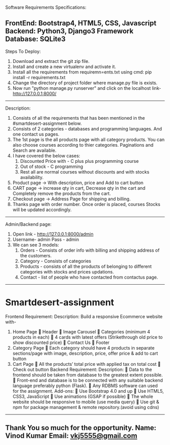 Software Requirements Specifications:

FrontEnd: Bootstrap4, HTML5, CSS, Javascript
Backend: Python3, Django3 Framework
Database: SQLite3
------------------------------------------------------------------------------------------------------------------------
Steps To Deploy:

1. Download and extract the git zip file.
2. Install and create a new virtualenv and activate it.
3. Install all the requirements from requiremn=ents.txt using cmd: pip install -r requirements.txt
3. Change the directory of project folder where manage.py file is exists.
4. Now run "python manage.py runserver" and click on the localhost link- http://127.0.0.1:8000/
------------------------------------------------------------------------------------------------------------------------
Description:

1. Consists of all the requirements that has been mentioned in the #smartdesert-assignment below.
2. Consists of 2 categories - databases and programming languages. And one contact us pages.
3. The 1st page is the all products page with all category products. You can also choose courses according to thier categories. Paginations and Search are available.
4. I have covered the below cases:
    1. Discounted Price with - C plus plus programming course
    2. Out of stock - C programming
    3. Rest all are normal courses without discounts and with stocks availability.
5. Product page -> With description, price and Add to cart button    
6. CART page -> increase qty in cart, Decrease qty in the cart and Completely remove the products from the cart. 
7. Checkout page -> Address Page for shipping and billing.
8. Thanks page with order number. Once order is placed, courses Stocks will be updated accordingly.
------------------------------------------------------------------------------------------------------------------------
Admin/Backend page:

1. Open link - http://127.0.0.1:8000/admin
2. Username- admin
   Pass - admin
3. We can see 3 models: 
    1. Orders - Consists of order info with billing and shipping address of the customers.
    2. Category - Consists of categories
    3. Products - consists of all the products of belonging to different categories with stocks and prices updations.
    4. Contact - list of people who have contacted from contactus page.
------------------------------------------------------------------------------------------------------------------------
# Smartdesert-assignment

Frontend Requirement:
Description:
Build a responsive Ecommerce website with-
1. Home Page
 Header
 Image Carousel
 Categories (minimum 4 products in each)
 4 cards with latest offers (Strikethrough old price to show discounted price)
 Contact Us
 Footer
2. Category Page
 Each category should have 4 products in separate sections/page with image,
description, price, offer price &amp; add to cart button
3. Cart Page
 All the products’ total price with applied tax on total cost
 Check out button
Backend Requirement:
Description:
 Data to the frontend should be taken from database to the greatest extent possible.
 Front-end and database is to be connected with any suitable backend language
preferably python (Flask).
 Any RDBMS software can used for the assignment.
Add-ons:
 Use Bootstrap 4.0 and up
 Use HTML5, CSS3, JavaScript
 Use animations (GSAP if possible)
 The whole website should be responsive to mobile (use media query)
 Use git &amp; npm for package management &amp; remote repository.(avoid using cdns)
------------------------------------------------------------------------------------------------------------------------

Thank You so much for the opportunity.
Name: Vinod Kumar
Email: vkj5555@gmail.com
------------------------------------------------------------------------------------------------------------------------


